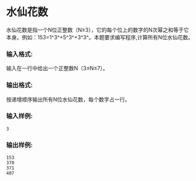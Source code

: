 # 水仙花数
水仙花数是指一个N位正整数（N≥3），它的每个位上的数字的N次幂之和等于它本身。例如：153=1^3^+5^3^+3^3^。本题要求编写程序,计算所有N位水仙花数。

### 输入格式:
输入在一行中给出一个正整数N（3≤N≤7）。

### 输出格式:
按递增顺序输出所有N位水仙花数，每个数字占一行。

### 输入样例:
```
3
```
### 输出样例:
```
153
370
371
407
```